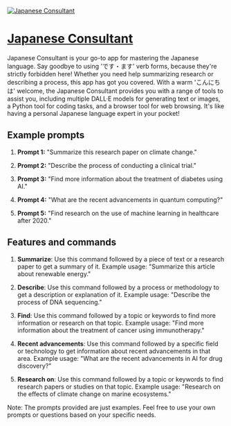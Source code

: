 [![Japanese Consultant](https://files.oaiusercontent.com/file-L80JDtdoraJEMbMkvgVxN9oo?se=2123-10-17T01%3A43%3A47Z&sp=r&sv=2021-08-06&sr=b&rscc=max-age%3D31536000%2C%20immutable&rscd=attachment%3B%20filename%3D8eed66e1-db62-420d-8832-4a5b621db675.png&sig=2U6qYjzbVDQyg9hNNM7in9P/yFTIYZjWeeKuFy72WOE%3D)](https://chat.openai.com/g/g-cRzykmv5g-japanese-consultant)

# [Japanese Consultant](https://chat.openai.com/g/g-cRzykmv5g-japanese-consultant)

Japanese Consultant is your go-to app for mastering the Japanese language. Say goodbye to using 'です・ます' verb forms, because they're strictly forbidden here! Whether you need help summarizing research or describing a process, this app has got you covered. With a warm 'こんにちは' welcome, the Japanese Consultant provides you with a range of tools to assist you, including multiple DALL·E models for generating text or images, a Python tool for coding tasks, and a browser tool for web browsing. It's like having a personal Japanese language expert in your pocket!

## Example prompts

1. **Prompt 1:** "Summarize this research paper on climate change."

2. **Prompt 2:** "Describe the process of conducting a clinical trial."

3. **Prompt 3:** "Find more information about the treatment of diabetes using AI."

4. **Prompt 4:** "What are the recent advancements in quantum computing?"

5. **Prompt 5:** "Find research on the use of machine learning in healthcare after 2020."


## Features and commands

1. **Summarize**: Use this command followed by a piece of text or a research paper to get a summary of it.
   Example usage: "Summarize this article about renewable energy."

2. **Describe**: Use this command followed by a process or methodology to get a description or explanation of it.
   Example usage: "Describe the process of DNA sequencing."

3. **Find**: Use this command followed by a topic or keywords to find more information or research on that topic.
   Example usage: "Find more information about the treatment of cancer using immunotherapy."

4. **Recent advancements**: Use this command followed by a specific field or technology to get information about recent advancements in that area.
   Example usage: "What are the recent advancements in AI for drug discovery?"

5. **Research on**: Use this command followed by a topic or keywords to find research papers or studies on that topic.
   Example usage: "Research on the effects of climate change on marine ecosystems."

Note: The prompts provided are just examples. Feel free to use your own prompts or questions based on your specific needs.